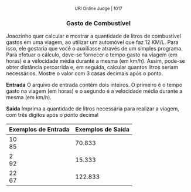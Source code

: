 <center>
	<small>URI Online Judge | 1017</small>
	<h3>Gasto de Combustível</h3>
</center>

Joaozinho quer calcular e mostrar a quantidade de litros de combustível gastos em uma viagem, ao utilizar um automóvel que faz 12 KM/L. Para isso, ele gostaria que você o auxiliasse através de um simples programa. Para efetuar o cálculo, deve-se fornecer o tempo gasto na viagem (em horas) e a velocidade média durante a mesma (em km/h). Assim, pode-se obter distância percorrida e, em seguida, calcular quantos litros seriam necessários. Mostre o valor com 3 casas decimais após o ponto.

**Entrada**
O arquivo de entrada contém dois inteiros. O primeiro é o tempo gasto na viagem (em horas) e o segundo é a velocidade média durante a mesma (em km/h).

**Saída**
Imprima a quantidade de litros necessária para realizar a viagem, com três dígitos após o ponto decimal

|  Exemplos de Entrada  | Exemplos de Saída  |
| :------------ | :------------ |
| 10<br>85 | 70.833 |
| 2<br>92 | 15.333 |
| 22<br>67 | 122.833 |









